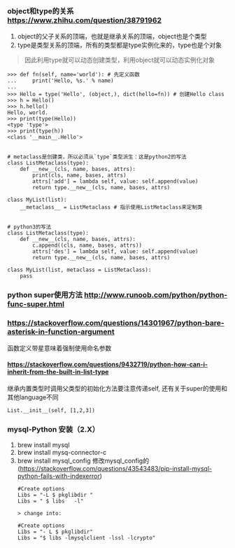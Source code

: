 ### object和type的关系 https://www.zhihu.com/question/38791962

1. object的父子关系的顶端，也就是继承关系的顶端，object也是个类型
2. type是类型关系的顶端，所有的类型都是type实例化来的，type也是个对象

> 因此利用type就可以动态创建类型，利用object就可以动态实例化对象
```
>>> def fn(self, name='world'): # 先定义函数
...     print('Hello, %s.' % name)
...
>>> Hello = type('Hello', (object,), dict(hello=fn)) # 创建Hello class
>>> h = Hello()
>>> h.hello()
Hello, world.
>>> print(type(Hello))
<type 'type'>
>>> print(type(h))
<class '__main__.Hello'>


# metaclass是创建类，所以必须从`type`类型派生：这是python2的写法
class ListMetaclass(type):
    def __new__(cls, name, bases, attrs):
        print(cls, name, bases, attrs)
        attrs['add'] = lambda self, value: self.append(value)
        return type.__new__(cls, name, bases, attrs)

class MyList(list):
    __metaclass__ = ListMetaclass # 指示使用ListMetaclass来定制类


# python3的写法
class ListMetaclass(type):
    def __new__(cls, name, bases, attrs):
        c.append((cls, name, bases, attrs))
        attrs['des'] = lambda self, value: self.append(value)
        return type.__new__(cls, name, bases, attrs)

class MyList(list, metaclass = ListMetaclass):
    pass
```



### python super使用方法 http://www.runoob.com/python/python-func-super.html

### https://stackoverflow.com/questions/14301967/python-bare-asterisk-in-function-argument
函数定义带星意味着强制使用命名参数


#### https://stackoverflow.com/questions/9432719/python-how-can-i-inherit-from-the-built-in-list-type
继承内置类型时调用父类型的初始化方法要注意传递self, 还有关于super的使用和其他language不同
```
List.__init__(self, [1,2,3])
```


### mysql-Python 安装（2.X）
1. brew install mysql
2. brew install mysq-connector-c
3. brew install mysql_config
    修改mysql_config的 (https://stackoverflow.com/questions/43543483/pip-install-mysql-python-fails-with-indexerror)
    ```
    #Create options
    Libs = "-L $ pkglibdir "
    Libs = " $ libs   -l"

    > change into:
    
    #Create options
    Libs = "- L $ pkglibdir"
    Libs = "$ libs -lmysqlclient -lssl -lcrypto"
    ```